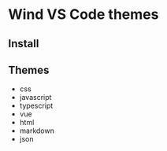 # Wind VS Code themes

## Install

## Themes

- css
- javascript
- typescript
- vue
- html
- markdown
- json
